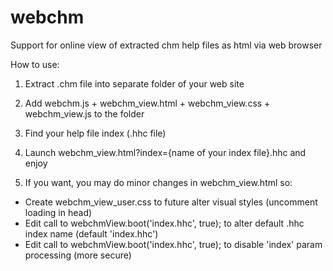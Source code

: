 # webchm
Support for online view of extracted chm help files as html via web browser

How to use:
1. Extract .chm file into separate folder of your web site

2. Add webchm.js + webchm_view.html + webchm_view.css + webchm_view.js to the folder

3. Find your help file index (.hhc file)

4. Launch webchm_view.html?index={name of your index file}.hhc and enjoy

5. If you want, you may do minor changes in webchm_view.html so:
* Create webchm_view_user.css to future alter visual styles (uncomment loading in head)
* Edit call to webchmView.boot('index.hhc', true); to alter default .hhc index name (default 'index.hhc')
* Edit call to webchmView.boot('index.hhc', true); to disable 'index' param processing (more secure)
